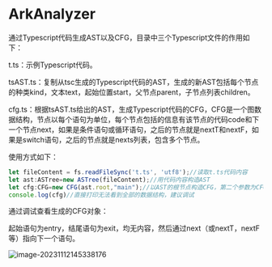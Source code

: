 # ArkAnalyzer



通过Typescript代码生成AST以及CFG，目录中三个Typescript文件的作用如下：

t.ts：示例Typescript代码。

tsAST.ts：复制从tsc生成的Typescript代码的AST，生成的新AST包括每个节点的种类kind，文本text，起始位置start，父节点parent，子节点列表children。

cfg.ts：根据tsAST.ts给出的AST，生成Typescript代码的CFG，CFG是一个图数据结构，节点以每个语句为单位，每个节点包括的信息有该节点的代码code和下一个节点next，如果是条件语句或循环语句，之后的节点就是nextT和nextF，如果是switch语句，之后的节点就是nexts列表，包含多个节点。

使用方式如下：

```typescript
let fileContent = fs.readFileSync('t.ts', 'utf8');//读取t.ts代码内容
let ast:ASTree=new ASTree(fileContent);//用代码内容构造AST
let cfg:CFG=new CFG(ast.root,"main");//以AST的根节点构造CFG，第二个参数为CFG的名字
console.log(cfg)//直接打印无法看到全部的数据结构，建议调试
```

通过调试查看生成的CFG对象：

起始语句为entry，结尾语句为exit，均无内容，然后通过next（或nextT，nextF等）指向下一个语句。

![image-20231112145338176](C:\Users\19612\AppData\Roaming\Typora\typora-user-images\image-20231112145338176.png)